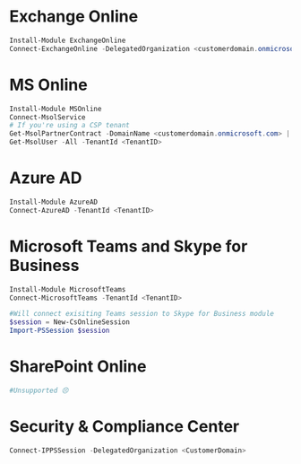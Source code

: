 # Exchange Online
```powershell
Install-Module ExchangeOnline
Connect-ExchangeOnline -DelegatedOrganization <customerdomain.onmicrosoft.com>
```

# MS Online
```powershell
Install-Module MSOnline
Connect-MsolService
# If you're using a CSP tenant
Get-MsolPartnerContract -DomainName <customerdomain.onmicrosoft.com> | Select-Object TenantID
Get-MsolUser -All -TenantId <TenantID>
```

# Azure AD
```powershell
Install-Module AzureAD
Connect-AzureAD -TenantId <TenantID>
```

# Microsoft Teams and Skype for Business
```powershell
Install-Module MicrosoftTeams
Connect-MicrosoftTeams -TenantId <TenantID>

#Will connect exisiting Teams session to Skype for Business module 
$session = New-CsOnlineSession
Import-PSSession $session
```

# SharePoint Online
```powershell
#Unsupported 😣
```

# Security & Compliance Center
```powershell
Connect-IPPSSession -DelegatedOrganization <CustomerDomain>
```
